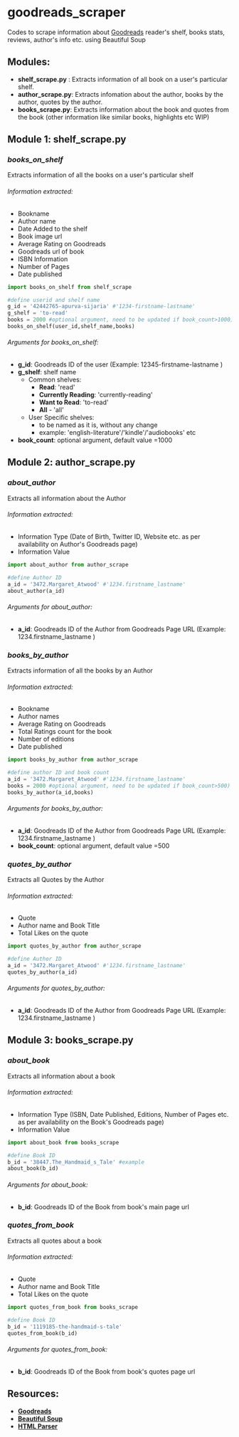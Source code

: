 # goodreads_scraper
Codes to scrape information about [Goodreads](https://www.goodreads.com/) reader's shelf, books stats, reviews, author's info etc. using Beautiful Soup

## Modules:
- __shelf_scrape.py__ : Extracts information of all book on a user's particular shelf.
- __author_scrape.py__: Extracts infomation about the author, books by the author, quotes by the author.
- __books_scrape.py__: Extracts information about the book and quotes from the book (other information like similar books, highlights etc WIP)

## Module 1: shelf_scrape.py

### *books_on_shelf*
Extracts information of all the books on a user's particular shelf

###### Information extracted:
- Bookname
- Author name
- Date Added to the shelf
- Book image url
- Average Rating on Goodreads
- Goodreads url of book 
- ISBN Information
- Number of Pages
- Date published

```python
import books_on_shelf from shelf_scrape

#define userid and shelf name
g_id = '42442765-apurva-sijaria' #'1234-firstname-lastname'
g_shelf = 'to-read'
books = 2000 #optional argument, need to be updated if book_count>1000)
books_on_shelf(user_id,shelf_name,books)
```

###### Arguments for books_on_shelf:
- **g_id**: Goodreads ID of the user (Example: 12345-firstname-lastname )
- **g_shelf**: shelf name 
  - Common shelves:
    - **Read**: 'read'
    - **Currently Reading**: 'currently-reading'
    - **Want to Read**: 'to-read'
    - **All** - 'all'
  - User Specific shelves:
    - to be named as it is, without any change
    - example: 'english-literature'/'kindle'/'audiobooks' etc
- **book_count**: optional argument, default value =1000
    
## Module 2: author_scrape.py

### *about_author*
Extracts all information about the Author

###### Information extracted:
- Information Type (Date of Birth, Twitter ID, Website etc. as per availability on Author's Goodreads page)
- Information Value

```python
import about_author from author_scrape

#define Author ID
a_id = '3472.Margaret_Atwood' #'1234.firstname_lastname'
about_author(a_id)
```

###### Arguments for about_author:
- **a_id**: Goodreads ID of the Author from Goodreads Page URL (Example: 1234.firstname_lastname )

### *books_by_author*
Extracts information of all the books by an Author

###### Information extracted:
- Bookname
- Author names
- Average Rating on Goodreads
- Total Ratings count for the book
- Number of editions
- Date published

```python
import books_by_author from author_scrape

#define author ID and book count
a_id = '3472.Margaret_Atwood' #'1234.firstname_lastname'
books = 2000 #optional argument, need to be updated if book_count>500)
books_by_author(a_id,books)
```

###### Arguments for books_by_author:
- **a_id**:  Goodreads ID of the Author from Goodreads Page URL (Example: 1234.firstname_lastname )
- **book_count**: optional argument, default value =500

### *quotes_by_author*
Extracts all Quotes by the Author

###### Information extracted:
- Quote
- Author name and Book Title
- Total Likes on the quote

```python
import quotes_by_author from author_scrape

#define Author ID
a_id = '3472.Margaret_Atwood' #'1234.firstname_lastname'
quotes_by_author(a_id)
```

###### Arguments for quotes_by_author:
- **a_id**: Goodreads ID of the Author from Goodreads Page URL (Example: 1234.firstname_lastname )

## Module 3: books_scrape.py

### *about_book*
Extracts all information about a book

###### Information extracted:
- Information Type (ISBN, Date Published, Editions, Number of Pages etc. as per availability on the Book's Goodreads page)
- Information Value

```python
import about_book from books_scrape

#define Book ID
b_id = '38447.The_Handmaid_s_Tale' #example
about_book(b_id)
```

###### Arguments for about_book:
- **b_id**: Goodreads ID of the Book from book's main page url 

### *quotes_from_book*
Extracts all quotes about a book

###### Information extracted:
- Quote
- Author name and Book Title
- Total Likes on the quote

```python
import quotes_from_book from books_scrape

#define Book ID
b_id = '1119185-the-handmaid-s-tale'
quotes_from_book(b_id)
```

###### Arguments for quotes_from_book:
- **b_id**: Goodreads ID of the Book from book's quotes page url 

## Resources:

- **[Goodreads](https://www.goodreads.com/)**
- **[Beautiful Soup](https://www.crummy.com/software/BeautifulSoup/bs4/doc/)**
- **[HTML Parser](https://docs.python.org/3/library/html.parser.html)**
